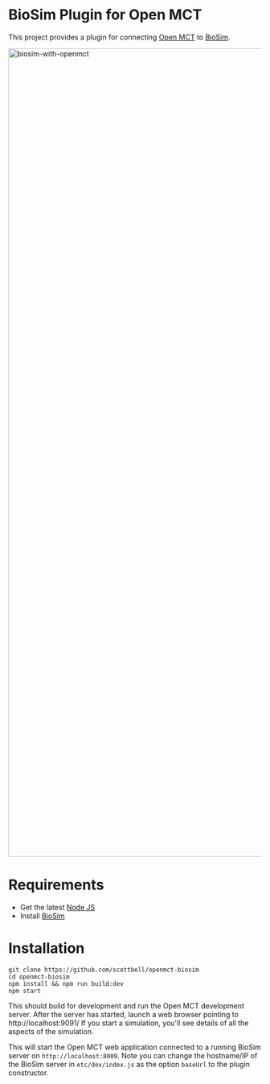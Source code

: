 # BioSim Plugin for Open MCT
This project provides a plugin for connecting [Open MCT](https://github.com/nasa/openmct) to [BioSim](https://github.com/scottbell/biosim).

<img width="1607" alt="biosim-with-openmct" src="https://github.com/user-attachments/assets/0853290a-9d0a-4646-94aa-e8635f3fe027" />

# Requirements
* Get the latest [Node JS](https://nodejs.org/en/download)
* Install [BioSim](https://github.com/scottbell/biosim)

# Installation
```
git clone https://github.com/scottbell/openmct-biosim
cd openmct-biosim
npm install && npm run build:dev
npm start
```

This should build for development and run the Open MCT development server. After the server has started, launch a web browser pointing to http://localhost:9091/
If you start a simulation, you'll see details of all the aspects of the simulation.

This will start the Open MCT web application connected to a running BioSim server on `http://localhost:8009`.
Note you can change the hostname/IP of the BioSim server in `etc/dev/index.js` as the option `baseUrl` to the plugin constructor.
